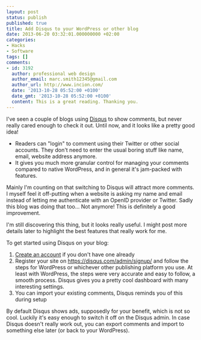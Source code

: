 ```yaml
---
layout: post
status: publish
published: true
title: Add Disqus to your WordPress or other blog
date: 2013-06-20 03:32:01.000000000 +02:00
categories:
- Hacks
- Software
tags: []
comments:
- id: 3192
  author: professional web design
  author_email: marc.smith12345@gmail.com
  author_url: http://www.incion.com/
  date: '2013-10-28 05:52:00 +0100'
  date_gmt: '2013-10-28 05:52:00 +0100'
  content: This is a great reading. Thanking you.
---
```

I've seen a couple of blogs using <a href="https://disqus.com/">Disqus</a> to show comments, but never really cared enough to check it out. Until now, and it looks like a pretty good idea!
<ul>
	<li>Readers can "login" to comment using their Twitter or other social accounts. They don't need to enter the usual boring stuff like name, email, website address anymore.</li>
	<li>It gives you much more granular control for managing your comments compared to native WordPress, and in general it's jam-packed with features.</li>
</ul>
Mainly I'm counting on that switching to Disqus will attract more comments. I myself feel it off-putting when a website is asking my name and email instead of letting me authenticate with an OpenID provider or Twitter. Sadly this blog was doing that too... Not anymore! This is definitely a good improvement.

I'm still discovering this thing, but it looks really useful. I might post more details later to highlight the best features that really work for me.

To get started using Disqus on your blog:
<ol>
	<li><a href="http://disqus.com/">Create an account</a> if you don't have one already</li>
	<li>Register your site on <a href="https://disqus.com/admin/signup/">https://disqus.com/admin/signup/</a> and follow the steps for WordPress or whichever other publishing platform you use. At least with WordPress, the steps were very accurate and easy to follow, a smooth process. Disqus gives you a pretty cool dashboard with many interesting settings.</li>
	<li>You can import your existing comments, Disqus reminds you of this during setup</li>
</ol>
By default Disqus shows ads, supposedly for your benefit, which is not so cool. Luckily it's easy enough to switch it off on the Disqus admin. In case Disqus doesn't really work out, you can export comments and import to something else later (or back to your WordPress).
